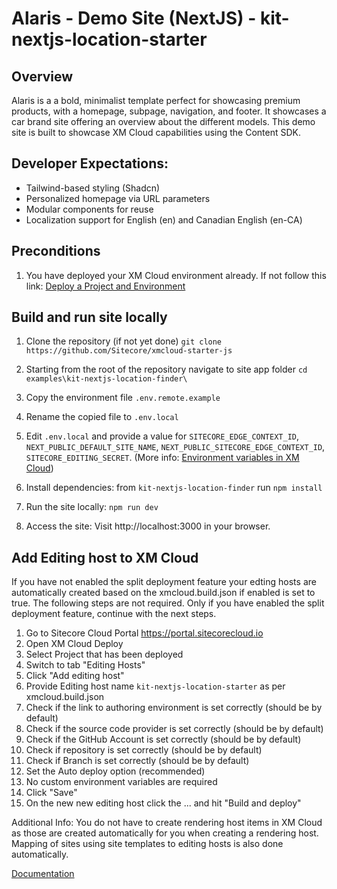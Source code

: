 # Alaris - Demo Site (NextJS) - kit-nextjs-location-starter

## Overview
Alaris is a a bold, minimalist template perfect for showcasing premium products, with a homepage, subpage, navigation, and footer. It showcases a car brand site offering an overview about the different models. This demo site is built to showcase XM Cloud capabilities using the Content SDK.

## Developer Expectations:
* Tailwind-based styling (Shadcn)
* Personalized homepage via URL parameters
* Modular components for reuse
* Localization support for English (en) and Canadian English (en-CA)

## Preconditions
1. You have deployed your XM Cloud environment already. If not follow this link: [Deploy a Project and Environment](https://doc.sitecore.com/xmc/en/developers/xm-cloud/deploy-a-project-and-environment.html)

## Build and run site locally
1. Clone the repository (if not yet done) 
    ```git clone https://github.com/Sitecore/xmcloud-starter-js```
2. Starting from the root of the repository navigate to site app folder
    ```cd examples\kit-nextjs-location-finder\```
3. Copy the environment file ```.env.remote.example```
4. Rename the copied file to ```.env.local```
5. Edit ```.env.local``` and provide a value for ```SITECORE_EDGE_CONTEXT_ID```, ```NEXT_PUBLIC_DEFAULT_SITE_NAME```, ```NEXT_PUBLIC_SITECORE_EDGE_CONTEXT_ID```, ```SITECORE_EDITING_SECRET```. (More info: [Environment variables in XM Cloud](https://doc.sitecore.com/xmc/en/developers/xm-cloud/get-the-environment-variables-for-a-site.html))

6. Install dependencies:
   from ```kit-nextjs-location-finder``` run ```npm install```
7. Run the site locally: 
    ```npm run dev```
8. Access the site:
Visit http://localhost:3000 in your browser.

## Add Editing host to XM Cloud
If you have not enabled the split deployment feature your edting hosts are automatically created based on the xmcloud.build.json if enabled is set to true. The following steps are not required. Only if you have enabled the split deployment feature, continue with the next steps.

1. Go to Sitecore Cloud Portal https://portal.sitecorecloud.io
2. Open XM Cloud Deploy
3. Select Project that has been deployed
4. Switch to tab "Editing Hosts"
5. Click "Add editing host"
6. Provide Editing host name  ```kit-nextjs-location-starter``` as per xmcloud.build.json
7. Check if the link to authoring environment is set correctly (should be by default)
8.  Check if the source code provider is set correctly (should be by default)
9. Check if the GitHub Account is set correctly (should be by default)
10. Check if repository is set correctly (should be by default)
11. Check if Branch is set correctly (should be by default)
12. Set the Auto deploy option (recommended)
13. No custom environment variables are required
14. Click "Save"
15. On the new new editing host click the ... and hit "Build and deploy"

Additional Info: You do not have to create rendering host items in XM Cloud as those are created automatically for you when creating a rendering host. Mapping of sites using site templates to editing hosts is also done automatically.


[Documentation](https://doc.sitecore.com/xmc/en/developers/content-sdk/sitecore-content-sdk-for-xm-cloud.html)

